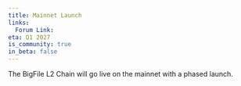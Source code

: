 ```yaml
---
title: Mainnet Launch
links:
  Forum Link:
eta: Q1 2027
is_community: true
in_beta: false
---
```


The BigFile L2 Chain will go live on the mainnet with a phased launch.
